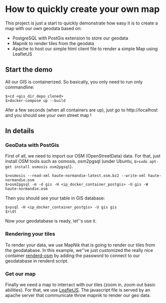 # How to quickly create your own map

This project is just a start to quickly demonstrate how easy it is to create a map with our own geodata based on:
* PostgreSQL with PostGis extension to store our geodata
* Mapnik to render tiles from the geodata
* Apache to host our simple html client file to render a simple Map using LeafletJS

## Start the demo

All our GIS is containerized. So basically, you only need to run only commandline:
```
$>cd <gis_dir_depo_cloned>
$>docker-compose up --build
```
Afer a few seconds (when all containers are up), just go to http://localhost and you should see your own street map !

## In details

### GeoData with PostGis

First of all, we need to import our OSM (OpenStreetData) data. For that, just install OSM tools such as osmosis, osm2pgsql (under Ubuntu, `$>sudo apt-get install osmosis osm2pgsql`).
```
$>osmosis --read-xml haute-normandie-latest.osm.bz2 --write-xml haute-normandie.osm
$>osm2pgsql -m -d gis -H <ip_docker_container_postgis> -U gis -W haute-normandie.osm
```
Then you should see your table in GIS database:
```
$>psql -H <ip_docker_container_postgis> -U gis gis
$>\dt
```
Now your geodatabase is ready, let''s use it.

### Rendering your tiles

To render your data, we use MapNik that is going to render our tiles from the geodatabase. In this example, we''ve just customized the really nice container [renderd-osm](https://github.com/mguentner/docker-renderd-osm) by adding the password to connect to our geodatabase in renderd script.

### Get our map

Finally we need a map to interract with our tiles (zoom in, zoom out basic abilities). For that, we use [LeafletJS](http://leafletjs.com/).
The javascript file is served by an apache server that communicate throw mapnik to render our geo data.
